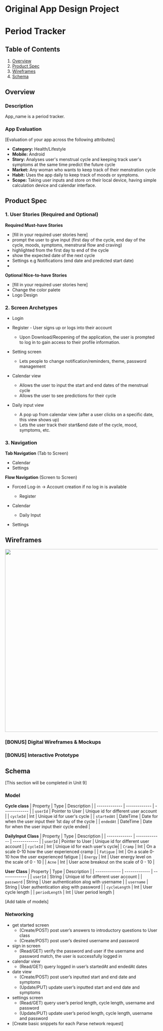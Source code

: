 Original App Design Project
===

# Period Tracker

## Table of Contents
1. [Overview](#Overview)
1. [Product Spec](#Product-Spec)
1. [Wireframes](#Wireframes)
2. [Schema](#Schema)

## Overview
### Description
App_name is a period tracker.

### App Evaluation
[Evaluation of your app across the following attributes]
- **Category:** Health/Lifestyle 
- **Mobile:** Android
- **Story:** Analyses user's menstrual cycle and keeping track user's symptoms at the same time predict the future cycle
- **Market:** Any woman who wants to keep track of their menstration cycle
- **Habit:** Uses the app daily to keep track of moods or symptoms.
- **Scope:** Taking user inputs and store on their local device, having simple calculation device and calendar interface.

## Product Spec

### 1. User Stories (Required and Optional)

**Required Must-have Stories**

* [fill in your required user stories here]
* prompt the user to give input (first day of the cycle, end day of the cycle, moods, symptoms, menstrural flow and craving)
* highlighted from the first day to end of the cycle
* show the expected date of the next cycle
* Settings e.g Notifications (end date and predicted start date)
* 

**Optional Nice-to-have Stories**

* [fill in your required user stories here]
* Change the color palete 
* Logo Design

### 2. Screen Archetypes
* Login 
* Register - User signs up or logs into their account
   * Upon Download/Reopening of the application, the user is prompted to log in to gain access to their profile information. 

* Setting screen
   * Lets people to change notification/reminders, theme, password management
  
* Calendar view
   * Allows the user to input the start and end dates of the menstrual cycle
   * Allows the user to see predictions for their cycle

* Daily input view
  * A pop up from calendar view (after a user clicks on a specific date, this view shows up)
  * Lets the user track their start&end date of the cycle, mood, symptoms, etc.



### 3. Navigation

**Tab Navigation** (Tab to Screen)

* Calendar 
* Settings


**Flow Navigation** (Screen to Screen)

* Forced Log-in -> Account creation if no log in is available
  * Register 
   
* Calendar 
   * Daily Input

* Settings

## Wireframes

<img src="https://user-images.githubusercontent.com/71671419/153700766-39254979-c737-40a2-be63-25cb7400ff67.png" width=600>

### [BONUS] Digital Wireframes & Mockups

### [BONUS] Interactive Prototype

## Schema 
[This section will be completed in Unit 9]

### Model
**Cycle class**
| Property   | Type | Description |
| ------------- | ------------- | ------------- |
| `userId`  | Pointer to User  | Unique id for different user account |
| `cycleId`  | Int  | Unique id for user's cycle |
| `startedAt` | DateTime | Date for when the user input their 1st day of the cycle |
| `endedAt` | DateTime | Date for when the user input their cycle ended |

**DailyInput Class**
| Property  | Type | Description |
| ------------- | ------------- | ------------- |
| `userId`  | Pointer to User  | Unique id for different user account |
| `cycleId` | Int | Unique id for each user's cycle|
| `Cramp` | Int | On a scale 0-10 how the user experienced cramp |
| `Fatigue` | Int | On a scale 0-10 how the user experienced fatigue |
| `Energy` | Int | User energy level on the scale of 0 - 10 |
| `Acne` | Int | User acne breakout on the scale of 0 - 10 |

**User Class**
| Property  | Type | Description |
| ------------- | ------------- | ------------- |
| `userId`  | String  | Unique id for different user account |
| `password` | String | User authentication alog with username |
| `username` | String | User authentication alog with password |
| `cycleLength` | Int | User cycle length |
| `periodLength` | Int | User period length | 

[Add table of models]
### Networking
- get started screen
   - (Create/POST) post user’s answers to introductory questions to User class
   - (Create/POST) post user’s desired username and password
- sign in screen
   - (Read/GET) verify the password and user if the username and password match, the user is successfully logged in
- calendar view
   - (Read/GET) query logged in user’s startedAt and endedAt dates
- date view
   - (Create/POST) post user’s inputted start and end date and symptoms
   - (Update/PUT) update user’s inputted start and end date and symptoms
- settings screen
   - (Read/GET) query user’s period length, cycle length, username and password
   - (Update/PUT) update user’s period length, cycle length, username and password
- [Create basic snippets for each Parse network request]

